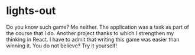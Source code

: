# lights-out

Do you know such game? Me neither. The application was a task as part of the course that I do. Another project thanks to which I strengthen my thinking in React. I have to admit that writing this game was easier than winning it. You do not believe? Try it yourself!
